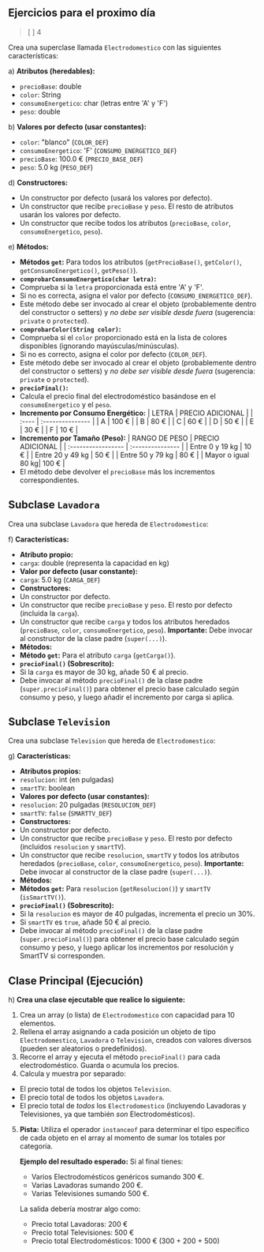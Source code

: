 ## Ejercicios para el proximo día

> [ ] 4

Crea una superclase llamada `Electrodomestico` con las siguientes características:

a)  **Atributos (heredables):**
* `precioBase`: double
* `color`: String
* `consumoEnergetico`: char (letras entre 'A' y 'F')
* `peso`: double

b)  **Valores por defecto (usar constantes):**
* `color`: "blanco" (`COLOR_DEF`)
* `consumoEnergetico`: 'F' (`CONSUMO_ENERGETICO_DEF`)
* `precioBase`: 100.0 € (`PRECIO_BASE_DEF`)
* `peso`: 5.0 kg (`PESO_DEF`)



d)  **Constructores:**
* Un constructor por defecto (usará los valores por defecto).
* Un constructor que recibe `precioBase` y `peso`. El resto de atributos usarán los valores por defecto.
* Un constructor que recibe todos los atributos (`precioBase`, `color`, `consumoEnergetico`, `peso`).

e)  **Métodos:**
* **Métodos `get`:** Para todos los atributos (`getPrecioBase()`, `getColor()`, `getConsumoEnergetico()`, `getPeso()`).
* **`comprobarConsumoEnergetico(char letra)`:**
* Comprueba si la `letra` proporcionada está entre 'A' y 'F'.
* Si no es correcta, asigna el valor por defecto (`CONSUMO_ENERGETICO_DEF`).
* Este método debe ser invocado al crear el objeto (probablemente dentro del constructor o setters) y *no debe ser visible desde fuera* (sugerencia: `private` o `protected`).
* **`comprobarColor(String color)`:**
* Comprueba si el `color` proporcionado está en la lista de colores disponibles (ignorando mayúsculas/minúsculas).
* Si no es correcto, asigna el color por defecto (`COLOR_DEF`).
* Este método debe ser invocado al crear el objeto (probablemente dentro del constructor o setters) y *no debe ser visible desde fuera* (sugerencia: `private` o `protected`).
* **`precioFinal()`:**
* Calcula el precio final del electrodoméstico basándose en el `consumoEnergetico` y el `peso`.
* **Incremento por Consumo Energético:**
| LETRA | PRECIO ADICIONAL |
| :---- | :--------------- |
| A     | 100 €            |
| B     | 80 €             |
| C     | 60 €             |
| D     | 50 €             |
| E     | 30 €             |
| F     | 10 €             |
* **Incremento por Tamaño (Peso):**
| RANGO DE PESO      | PRECIO ADICIONAL |
| :----------------- | :--------------- |
| Entre 0 y 19 kg    | 10 €             |
| Entre 20 y 49 kg   | 50 €             |
| Entre 50 y 79 kg   | 80 €             |
| Mayor o igual 80 kg| 100 €            |
* El método debe devolver el `precioBase` más los incrementos correspondientes.

## Subclase `Lavadora`

Crea una subclase `Lavadora` que hereda de `Electrodomestico`:

f)  **Características:**
* **Atributo propio:**
* `carga`: double (representa la capacidad en kg)
* **Valor por defecto (usar constante):**
* `carga`: 5.0 kg (`CARGA_DEF`)
* **Constructores:**
* Un constructor por defecto.
* Un constructor que recibe `precioBase` y `peso`. El resto por defecto (incluida la `carga`).
* Un constructor que recibe `carga` y todos los atributos heredados (`precioBase`, `color`, `consumoEnergetico`, `peso`). **Importante:** Debe invocar al constructor de la clase padre (`super(...)`).
* **Métodos:**
* **Método `get`:** Para el atributo `carga` (`getCarga()`).
* **`precioFinal()` (Sobrescrito):**
* Si la `carga` es mayor de 30 kg, añade 50 € al precio.
* Debe invocar al método `precioFinal()` de la clase padre (`super.precioFinal()`) para obtener el precio base calculado según consumo y peso, y luego añadir el incremento por carga si aplica.

## Subclase `Television`

Crea una subclase `Television` que hereda de `Electrodomestico`:

g)  **Características:**
* **Atributos propios:**
* `resolucion`: int (en pulgadas)
* `smartTV`: boolean
* **Valores por defecto (usar constantes):**
* `resolucion`: 20 pulgadas (`RESOLUCION_DEF`)
* `smartTV`: `false` (`SMARTTV_DEF`)
* **Constructores:**
* Un constructor por defecto.
* Un constructor que recibe `precioBase` y `peso`. El resto por defecto (incluidos `resolucion` y `smartTV`).
* Un constructor que recibe `resolucion`, `smartTV` y todos los atributos heredados (`precioBase`, `color`, `consumoEnergetico`, `peso`). **Importante:** Debe invocar al constructor de la clase padre (`super(...)`).
* **Métodos:**
* **Métodos `get`:** Para `resolucion` (`getResolucion()`) y `smartTV` (`isSmartTV()`).
* **`precioFinal()` (Sobrescrito):**
* Si la `resolucion` es mayor de 40 pulgadas, incrementa el precio un 30%.
* Si `smartTV` es `true`, añade 50 € al precio.
* Debe invocar al método `precioFinal()` de la clase padre (`super.precioFinal()`) para obtener el precio base calculado según consumo y peso, y luego aplicar los incrementos por resolución y SmartTV si corresponden.

## Clase Principal (Ejecución)

h)  **Crea una clase ejecutable que realice lo siguiente:**
1.  Crea un array (o lista) de `Electrodomestico` con capacidad para 10 elementos.
2.  Rellena el array asignando a cada posición un objeto de tipo `Electrodomestico`, `Lavadora` o `Television`, creados con valores diversos (pueden ser aleatorios o predefinidos).
3.  Recorre el array y ejecuta el método `precioFinal()` para cada electrodoméstico. Guarda o acumula los precios.
4.  Calcula y muestra por separado:
* El precio total de todos los objetos `Television`.
* El precio total de todos los objetos `Lavadora`.
* El precio total de *todos* los `Electrodomestico` (incluyendo Lavadoras y Televisiones, ya que también *son* Electrodomésticos).
5.  **Pista:** Utiliza el operador `instanceof` para determinar el tipo específico de cada objeto en el array al momento de sumar los totales por categoría.

    **Ejemplo del resultado esperado:**
    Si al final tienes:
    * Varios Electrodomésticos genéricos sumando 300 €.
    * Varias Lavadoras sumando 200 €.
    * Varias Televisiones sumando 500 €.

    La salida debería mostrar algo como:
    * Precio total Lavadoras: 200 €
    * Precio total Televisiones: 500 €
    * Precio total Electrodomésticos: 1000 € (300 + 200 + 500)
